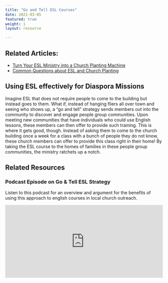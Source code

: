 ```yaml
---
title: "Go and Tell ESL Courses"
date: 2021-03-05
featured: true
weight: 1
layout: resource

---
```


## Related Articles:
* [Turn Your ESL Ministry into a Church Planting Machine](https://keelancook.com/2015/12/11/turn-your-esl-ministry-into-a-church-planting-machine/)
* [Common Questions about ESL and Church Planting](https://keelancook.com/2018/05/10/common-questions-about-esl-and-church-planting/)

## Using ESL effectively for Diaspora Missions
Imagine ESL that does not require people to come to the building but instead goes to them. What if, instead of hanging fliers all over town and seeing who shows up, a “go and tell” strategy sends members out into the community to discover and engage people group communities. Upon meeting new communities that have individuals who could use English lessons, these members can then offer to provide such training. This is where it gets good, though. Instead of asking them to come to the church building once a week for a class with a bunch of people they do not know, these church members can offer to provide this class right in their home! By taking the ESL course to the homes of families in these people group communities, the ministry ratchets up a notch.

## Related Resources

### Podcast Episode on Go & Tell ESL Strategy
Listen to this podcast for an overview and argument for the benefits of using this approach to english courses in local church outreach.

<iframe src="https://open.spotify.com/embed-podcast/episode/2naT435plkkj9mzN1dMuj0" width="100%" height="232" frameborder="0" allowtransparency="true" allow="encrypted-media"></iframe>
